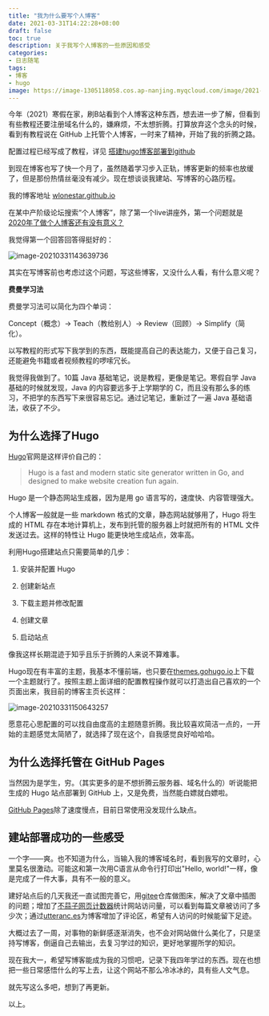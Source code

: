 ```yaml
---
title: "我为什么要写个人博客"
date: 2021-03-31T14:22:28+08:00
draft: false
toc: true
description: 关于我写个人博客的一些原因和感受
categories:
- 日志随笔
tags:
- 博客
- hugo
image: https://image-1305118058.cos.ap-nanjing.myqcloud.com/image/2021-03.jpg
---
```


今年（2021）寒假在家，刷B站看到个人博客这种东西，想去进一步了解，但看到有些教程还要注册域名什么的，嫌麻烦，不太想折腾。打算放弃这个念头的时候，看到有教程说在 GitHub 上托管个人博客，一时来了精神，开始了我的折腾之路。

配置过程已经写成了教程，详见 [搭建hugo博客部署到github](https://wlonestar.github.io/2021/02/windows%E4%B8%8B%E6%90%AD%E5%BB%BAhugo%E5%8D%9A%E5%AE%A2%E9%83%A8%E7%BD%B2%E5%88%B0github/)

到现在博客也写了快一个月了，虽然随着学习步入正轨，博客更新的频率也放缓了，但是那份热情丝毫没有减少。现在想谈谈我建站、写博客的心路历程。

我的博客地址 [wlonestar.github.io](https://wlonestar.github.io/)

在某中产阶级论坛搜索“个人博客”，除了第一个live讲座外，第一个问题就是 [2020年了做个人博客还有没有意义？](https://www.zhihu.com/question/384086188/answer/1130724775)

我觉得第一个回答回答得挺好的：

![image-20210331143639736](https://image-1305118058.cos.ap-nanjing.myqcloud.com/image/image-20210331143639736.png)

其实在写博客前也考虑过这个问题，写这些博客，又没什么人看，有什么意义呢？

**费曼学习法**

费曼学习法可以简化为四个单词：

Concept（概念）-> Teach（教给别人）-> Review（回顾）-> Simplify（简化）。

以写教程的形式写下我学到的东西，既能提高自己的表达能力，又便于自己复习，还能避免书籍或者视频教程的啰嗦冗长。

我觉得我做到了。10篇 Java 基础笔记，说是教程，更像是笔记。寒假自学 Java 基础的时候就发现，Java 的内容要远多于上学期学的 C，而且没有那么多的练习，不把学的东西写下来很容易忘记。通过记笔记，重新过了一遍 Java 基础语法，收获了不少。

## 为什么选择了Hugo

[Hugo](https://gohugo.io/about/what-is-hugo/)官网是这样评价自己的：

> Hugo is a fast and modern static site generator written in Go, and designed to make website creation fun again.

Hugo 是一个静态网站生成器，因为是用 go 语言写的，速度快、内容管理强大。

个人博客一般就是一些 markdown 格式的文章，静态网站就够用了，Hugo 将生成的 HTML 存在本地计算机上，发布到托管的服务器上时就把所有的 HTML 文件发送过去。这样的特性让 Hugo 能更快地生成站点，效率高。

利用Hugo搭建站点只需要简单的几步：

1. 安装并配置 Hugo

2. 创建新站点

3. 下载主题并修改配置

4. 创建文章

5. 启动站点

像我这样长期混迹于知乎且乐于折腾的人来说不算难事。

Hugo现在有丰富的主题，我基本不懂前端，也只要在[themes.gohugo.io](https://themes.gohugo.io/)上下载一个主题就行了。按照主题上面详细的配置教程操作就可以打造出自己喜欢的一个页面出来，我目前的博客主页长这样：

![image-20210331150643257](https://image-1305118058.cos.ap-nanjing.myqcloud.com/image/image-20210331150643257.png)

愿意花心思配置的可以找自由度高的主题随意折腾。我比较喜欢简洁一点的，一开始的主题感觉太简陋了，就选择了现在这个，自我感觉良好哈哈哈。

## 为什么选择托管在 GitHub Pages

当然因为是学生，穷。（其实更多的是不想折腾云服务器、域名什么的）听说能把生成的 Hugo 站点部署到 GitHub 上，又是免费，当然能白嫖就白嫖啦。

[GitHub Pages](https://pages.github.com/)除了速度慢点，目前日常使用没发现什么缺点。

## 建站部署成功的一些感受

一个字——爽。也不知道为什么，当输入我的博客域名时，看到我写的文章时，心里莫名很激动。可能这和第一次用C语言从命令行打印出"Hello, world!"一样，像是完成了一件大事，具有不一般的意义。

建好站点后的几天我还一直试图完善它，用[gitee](https://gitee.com/)仓库做图床，解决了文章中插图的问题；增加了[不蒜子网页计数器](https://busuanzi.ibruce.info/)统计网站访问量，可以看到每篇文章被访问了多少次；通过[utteranc.es](https://utteranc.es/)为博客增加了评论区，希望有人访问的时候能留下足迹。

大概过去了一周，对事物的新鲜感逐渐消失，也不会对网站做什么美化了，只是坚持写博客，倒逼自己去输出，去复习学过的知识，更好地掌握所学的知识。

现在我大一，希望写博客能成为我的习惯吧，记录下我四年学过的东西。现在也想把一些日常感悟什么的写上去，让这个网站不那么冷冰冰的，具有些人文气息。

就先写这么多吧，想到了再更新。

以上。
